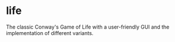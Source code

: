 # life
The classic Conway's Game of Life with a user-friendly GUI and the implementation of different variants.
